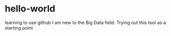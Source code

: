 # hello-world
learning to use github
I am new to the Big Data field. Trying out this tool as a starting point
